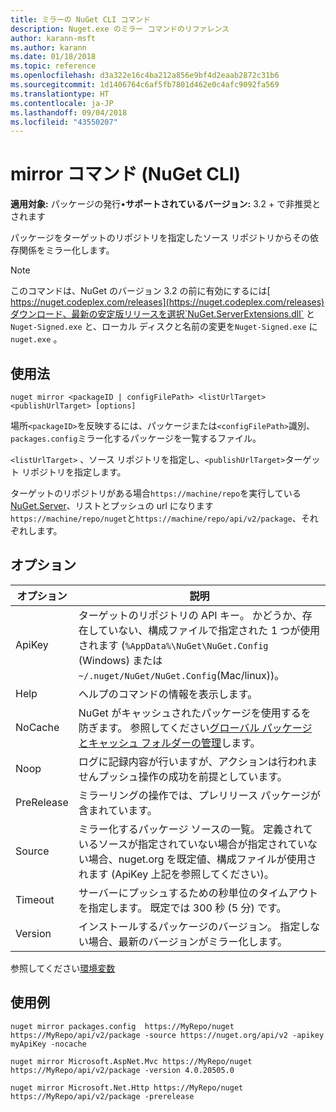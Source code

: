 ```yaml
---
title: ミラーの NuGet CLI コマンド
description: Nuget.exe のミラー コマンドのリファレンス
author: karann-msft
ms.author: karann
ms.date: 01/18/2018
ms.topic: reference
ms.openlocfilehash: d3a322e16c4ba212a856e9bf4d2eaab2872c31b6
ms.sourcegitcommit: 1d1406764c6af5fb7801d462e0c4afc9092fa569
ms.translationtype: HT
ms.contentlocale: ja-JP
ms.lasthandoff: 09/04/2018
ms.locfileid: "43550207"
---
```

# <a name="mirror-command-nuget-cli"></a>mirror コマンド (NuGet CLI)

**適用対象:** パッケージの発行&bullet;**サポートされているバージョン:** 3.2 + で非推奨とされます

パッケージをターゲットのリポジトリを指定したソース リポジトリからその依存関係をミラー化します。

> [!NOTE]
> このコマンドは、NuGet のバージョン 3.2 の前に有効にするには[ https://nuget.codeplex.com/releases](https://nuget.codeplex.com/releases)ダウンロード、最新の安定版リリースを選択`NuGet.ServerExtensions.dll` と`Nuget-Signed.exe` と、ローカル ディスクと名前の変更を`Nuget-Signed.exe` に`nuget.exe` 。

## <a name="usage"></a>使用法

```cli
nuget mirror <packageID | configFilePath> <listUrlTarget> <publishUrlTarget> [options]
```

場所`<packageID>`を反映するには、パッケージまたは`<configFilePath>`識別、`packages.config`ミラー化するパッケージを一覧するファイル。

`<listUrlTarget>` 、ソース リポジトリを指定し、`<publishUrlTarget>`ターゲット リポジトリを指定します。

ターゲットのリポジトリがある場合`https://machine/repo`を実行している[NuGet.Server](../hosting-packages/nuget-server.md)、リストとプッシュの url になります`https://machine/repo/nuget`と`https://machine/repo/api/v2/package`、それぞれします。

## <a name="options"></a>オプション

| オプション | 説明 |
| --- | --- |
| ApiKey | ターゲットのリポジトリの API キー。 かどうか、存在していない、構成ファイルで指定された 1 つが使用されます (`%AppData%\NuGet\NuGet.Config` (Windows) または`~/.nuget/NuGet/NuGet.Config`(Mac/linux))。 |
| Help | ヘルプのコマンドの情報を表示します。 |
| NoCache | NuGet がキャッシュされたパッケージを使用するを防ぎます。 参照してください[グローバル パッケージとキャッシュ フォルダーの管理](../consume-packages/managing-the-global-packages-and-cache-folders.md)します。 |
| Noop | ログに記録内容が行いますが、アクションは行われませんプッシュ操作の成功を前提としています。 |
| PreRelease | ミラーリングの操作では、プレリリース パッケージが含まれています。 |
| Source | ミラー化するパッケージ ソースの一覧。 定義されているソースが指定されていない場合が指定されていない場合、nuget.org を既定値、構成ファイルが使用されます (ApiKey 上記を参照してください)。 |
| Timeout | サーバーにプッシュするための秒単位のタイムアウトを指定します。 既定では 300 秒 (5 分) です。 |
| Version | インストールするパッケージのバージョン。 指定しない場合、最新のバージョンがミラー化します。 |

参照してください[環境変数](cli-ref-environment-variables.md)

## <a name="examples"></a>使用例

```cli
nuget mirror packages.config  https://MyRepo/nuget https://MyRepo/api/v2/package -source https://nuget.org/api/v2 -apikey myApiKey -nocache

nuget mirror Microsoft.AspNet.Mvc https://MyRepo/nuget https://MyRepo/api/v2/package -version 4.0.20505.0

nuget mirror Microsoft.Net.Http https://MyRepo/nuget https://MyRepo/api/v2/package -prerelease
```
